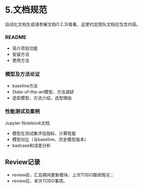 # 5.文档规范

自动化文档生成请参展文档(1.2.3)查看，这里约定团队文档应包含内容。

### README

- 简介项目功能
- 安装方法
- 使用方法

### 模型及方法论证

- baseline方法
- State-of-the-art模型、方法调研
- 选型模型、方法介绍，选型理由

### 性能测试及案例

Jupyter Notebook文档

- 模型在测试集评估指标、计算性能
- 模型对比（与baseline、历史模型版本）
- badcase和误差分析

## Review记录

- review前，汇总期间更新模块、上次TODO跟进情况；
- review后，本次TODO事项。